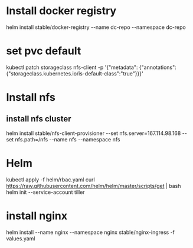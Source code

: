 # Install docker registry
helm install stable/docker-registry --name dc-repo --namespace dc-repo
 
# set pvc default
kubectl patch storageclass nfs-client -p '{"metadata": {"annotations":{"storageclass.kubernetes.io/is-default-class":"true"}}}'


# Install nfs
## install nfs cluster
helm install stable/nfs-client-provisioner --set nfs.server=167.114.98.168 --set nfs.path=/nfs --name nfs --namespace nfs




# Helm
kubectl apply -f helm/rbac.yaml
curl https://raw.githubusercontent.com/helm/helm/master/scripts/get | bash
helm init --service-account tiller

# install nginx
helm install --name nginx --namespace nginx stable/nginx-ingress -f values.yaml 
